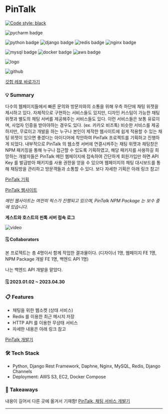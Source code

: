 # PinTalk

[![Code style: black](https://img.shields.io/badge/code%20style-black-000000.svg)](https://github.com/psf/black)

![pycharm badge](https://img.shields.io/badge/PyCharm-000000?style=flat-square&logo=PyCharm&logoColor=white)

![python badge](https://img.shields.io/badge/Python-3776AB?style=flat-square&logo=Python&logoColor=white)
![django badge](https://img.shields.io/badge/Django-092E20?style=flat-square&logo=Django&logoColor=white)
![redis badge](https://img.shields.io/badge/Gunicorn-499848?style=flat-square&logo=Gunicorn&logoColor=white)
![nginx badge](https://img.shields.io/badge/NGINX-009639?style=flat-square&logo=NGINX&logoColor=white)

![mysql badge](https://img.shields.io/badge/MySQL-4479A1?style=flat-square&logo=MySQL&logoColor=white)
![docker badge](https://img.shields.io/badge/Docker-2496ED?style=flat-square&logo=Docker&logoColor=white)
![aws badge](https://img.shields.io/badge/AWS-232f3e?style=flat-square&logo=amazon-aws&logoColor=white)

![logo](https://github.com/EarthlyZ9/projects/assets/89679621/2412b186-57f8-4456-93ad-345ec1605f70)

![github](https://img.shields.io/badge/GitHub-181717?style=for-the-badge&logo=GitHub&logoColor=white)

[깃헙 레포 바로가기](https://github.com/PI304/PinTalk-API)



### 💡 Summary
다수의 웹페이지들에서 빠른 문의와 방문자와의 소통을 위해 우측 하단에 채팅 위젯을 제시하고 있다.
자체적으로 구현하는 서비스들도 있지만, 디자인 커스텀이 가능한 채팅 위젯과 별도의 채팅 서버를 제공해주는 서비스들도 있다.
이런 서비스들은 보통 유료이며, 사업자 인증을 받아야하는 경우도 있다. (ex. 카카오 비즈톡) 비슷한 서비스를 제공하지만,
무료이고 개발을 하는 누구나 본인이 제작한 웹사이트에 쉽게 적용할 수 있는 채팅 위젯이 있으면 좋겠다는 아이디어에 착안하여 
PinTalk 프로젝트를 기획하고 진행하게 되었다. 
내부적으로 PinTalk 의 웹소켓 서버에 연결시켜주는 채팅 위젯과 채팅창은 NPM 패키징을 통해 누구나 접근할 수 있도록 기획하였고, 
해당 패키지를 사용하길 희망하는 개발자들은 PinTalk 메인 웹페이지에 접속하여 간단하게 회원가입만 하면 API Key 를 발급받아
패키지를 사용 권한을 얻을 수 있으며 웹페이지의 채팅 대시보드를 통해 채팅방을 관리하고 방문객들과 소통할 수 있다.
보다 자세한 기획은 아래 링크 참고!

[PinTalk 기획](https://earthlyz9-dev.oopy.io/django/chat-service)


[PinTalk 웹사이트](https://pintalk.app)


*메인 웹사이트는 여전히 픽스가 진행되고 있으며, PinTalk NPM Package 는 보수 중에 있습니다.*


**게스트와 호스트의 핀톡 서버 접속 로그**

![video](https://github.com/EarthlyZ9/projects/assets/89679621/f5969d67-3f7b-468f-8972-03bb551ed817)


#### 🗓 Collaborators
본 프로젝트는 총 4명이서 함께 작업한 결과물이다. (디자이너 1명, 웹페이지 FE 1명, NPM Package 개발 FE 1명, 백엔드 API 1명)

나는 백엔드 API 개발을 맡았다.


#### 🗓 2023.01.02 ~ 2023.04.30

### 📋 Features
* 채팅을 위한 웹소켓 (상태 서비스)
* Redis 를 이용한 최근 메시지 저장
* HTTP API 를 이용한 무상태 서비스
* 자세한 내용은 아래 링크 참고

[PinTalk 개발기](https://earthlyz9-dev.oopy.io/django/chat-service)


### 🛠 Tech Stack
* Python, Django Rest Framework, Daphne, Nginx, MySQL, Redis, Django Channels
* Deployment: AWS S3, EC2, Docker Compose


### 📌 Takeaways
내용이 길어서 다른 곳에 옮겨서 기재함!
[PinTalk, 채팅 서비스 개발기](https://earthlyz9-dev.oopy.io/thoughts/pintalk)

***
